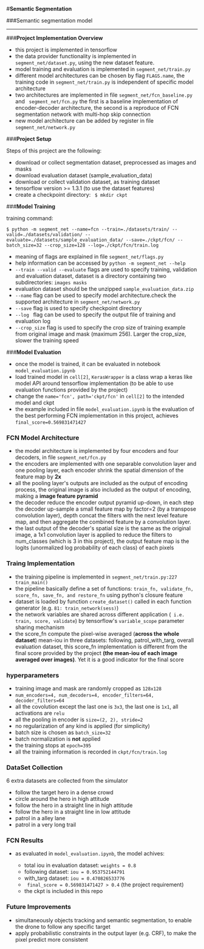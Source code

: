 #**Semantic Segmentation**


###Semantic segmentation model

---

###**Project Implementation Overview**

* this project is implemented in tensorflow
* the data provider functionality is implemented in ```segment_net/dataset.py```, using the new dataset feature.
* model training and evaluation is implemented in ```segment_net/train.py```
* different model architectures can be chosen by flag ```FLAGS.name```, the training code in ```segment_net/train.py``` is independent of specific model architecture
* two architectures are implemented in file ```segment_net/fcn_baseline.py``` and ``` segment_net/fcn.py``` the first is a baseline implementation of encoder-decoder architecture, the second is a reproduce of FCN segmentation network with multi-hop skip connection
* new model architecture can be added by register in file ```segment_net/network.py```


###**Project Setup**

Steps of this project are the following:
* download or collect segmentation dataset, preprocessed as images and masks
* download evaluation dataset (sample_evaluation_data)
* download or collect validation dataset, as training dataset
* tensorflow version >= 1.3.1 (to use the dataset features)
* create a checkpoint directory: ``` $ mkdir ckpt```


###**Model Training**

training command:

```
$ python -m segment_net --name=fcn --train=./datasets/train/ --valid=./datasets/validation/ --evaluate=./datasets/sample_evaluation_data/ --save=./ckpt/fcn/ --batch_size=32 --crop_size=128 --log=./ckpt/fcn/train.log

```

* meaning of flags are explained in file ```segment_net/flags.py```
* help information can be accessed by ```python -m segment_net --help ```
* ```--train --valid --evaluate``` flags are used to specify training, validation and evaluation dataset, dataset is a directory containing two subdirectories: ```images masks```
* evaluation dataset should be the unzipped ```sample_evaluation_data.zip```
* ```--name``` flag can be used to specify model architecture.check the supported architecture in ```segment_net/network.py```
* ```--save``` flag is used to specify checkpoint directory
* ```--log ``` flag can be used to specify the output file of training and evaluation log
* ```--crop_size``` flag is used to specify the crop size of training example from original image and mask (maximum 256). Larger the crop_size, slower the training speed


###**Model Evaluation**

* once the model is trained, it can be evaluated in notebook ```model_evaluation.ipynb```
* load trained model in ```cell[2]```, ```KerasWrapper``` is a class wrap a keras like model API around tensorflow implementation (to be able to use evaluation functions provided by the project)
* change the ```name='fcn', path='ckpt/fcn'``` in ```cell[2]``` to the intended model and ckpt
* the example included in file ```model_evaluation.ipynb``` is the evaluation of the best performing FCN implementation in this project, achieves ```final_score=0.569831471427```


### **FCN Model Architecture**

* the model architecture is implemented by four encoders and four decoders, in file ```segment_net/fcn.py```
* the encoders are implemented with one separable convolution layer and one pooling layer, each encoder shrink the spatial dimension of the feature map by **2x**
* all the pooling layer's outputs are included as the output of encoding process, the original image is also included as the output of encoding, making a **image feature pyramid**
* the decoder reduce the encoder output pyramid up-down, in each step
the decoder up-sample a small feature map by factor=2 (by a transpose convolution layer), depth concat the filters with the next level feature map, and then aggregate the combined feature by a convolution layer.
* the last output of the decoder's spatial size is the same as the original image, a 1x1 convolution layer is applied to reduce the filters to num_classes (which is 3 in this project), the output feature map is the logits (unormalized log probability of each class) of each pixels

### **Traing Implementation**

* the training pipeline is implemented in ```segment_net/train.py:227 train_main()```
* the pipeline basically define a set of functions: ```train_fn, validate_fn, score_fn, save_fn, and restore_fn``` using python's closure feature
* dataset is loaded by function ```create_dataset()``` called in each function generator (e.g. ```81: train_network(sess)```)
* the network variables are shared across different application (``` i.e. train, score, validate```) by tensorflow's ```variable_scope``` parameter sharing mechanism
* the score_fn compute the pixel-wise averaged (**across the whole dataset**) mean-iou in three datasets: following, patrol_with_targ, overall evaluation dataset, this score_fn implementation is different from the final score provided by the project **(the mean-iou of each image averaged over images)**. Yet it is a good indicator for the final score

### **hyperparameters**

* training image and mask are randomly cropped as ``` 128x128 ```
* ``` num_encoders=4, num_decoders=4, encoder_filters=64, decoder_filters=64 ```
* all the covolution except the last one is ```3x3```, the last one is ```1x1```, all activations are ```relu```
* all the pooling in encoder is ```size=(2, 2), stride=2```
* no regularization of any kind is applied (for simplicity)
* batch size is chosen as ```batch_size=32```
* batch normalization is **not** applied
* the training stops at ```epoch=395```
* all the training information is recorded in ``` ckpt/fcn/train.log ```

### **DataSet Collection**

6 extra datasets are collected from the simulator
* follow the target hero in a dense crowd
* circle around the hero in high attitude
* follow the hero in a straight line in high attitude
* follow the hero in a straight line in low attitude
* patrol in a alley lane
* patrol in a very long trail


### **FCN Results**

* as evaluated in ```model_evaluation.ipynb```, the model achives:

    * total iou in evaluation dataset: ```weights = 0.8 ```
    * following dataset: ```iou = 0.953752144791 ```
    * with_targ dataset: ```iou = 0.470826533776 ```
    * ``` final_score = 0.569831471427 > 0.4``` (the project requirement)
    * the ckpt is included in this repo

### **Future Improvements**

* simultaneously objects tracking and semantic segmentation, to enable the drone to follow any specific target
* apply probabilistic constraints in the output layer (e.g. CRF), to make the pixel predict more consistent

